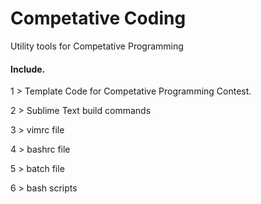 # Competative Coding

Utility tools for Competative Programming

#### Include.
1 > Template Code for Competative Programming Contest.

2 > Sublime Text build commands 

3 > vimrc file

4 > bashrc file

5 > batch file

6 > bash scripts
